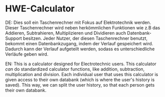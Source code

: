 # HWE-Calculator
DE:
Dies soll ein Taschenrechner mit Fokus auf Elektrotechnik werden. Dieser Taschenrechner wird
neben herkömmlichen Funktionen wie z.B das Addieren, Subtrahieren, Multiplizieren und 
Dividieren auch Datenbank-Support besitzen. Jeder Nutzer, der diesen Taschenrechner benutzt, 
bekommt einen Datenbankzugang, indem der Verlauf gespeichert wird. Dadurch kann der Verlauf 
aufgeteilt werden, sodass es unterschiedliche Verläufe geben wird.

EN:
This is a calculator designed for Electrotechnic users. This calculator *can* do standardized 
calculator functions, like addition, subtraction, multiplication and division. Each individual 
user that uses this calculator is given access to their own databank (which is where the 
user's history is saved). This way, we can split the user history, so that each person gets 
their own databank.



